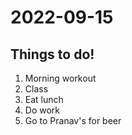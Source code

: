 # 2022-09-15
## Things to do!
1. Morning workout
2. Class
3. Eat lunch
4. Do work
5. Go to Pranav's for beer
